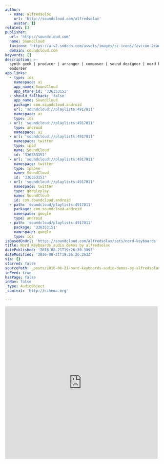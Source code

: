 ```yaml
---
author:
  - name: alfredsolax
    url: 'http://soundcloud.com/alfredsolax'
    avatar: {}
related: []
publisher:
  url: 'http://soundcloud.com'
  name: SoundCloud
  favicon: 'https://a-v2.sndcdn.com/assets/images/sc-icons/favicon-2cadd14b.ico'
  domain: soundcloud.com
keywords: []
description: >-
  synth geek | producer | arranger | composer | sound designer | nord keyboards
  endorser
app_links:
  - type: ios
    namespace: ai
    app_name: SoundCloud
    app_store_id: '336353151'
  - should_fallback: 'false'
    app_name: SoundCloud
    package: com.soundcloud.android
    url: 'soundcloud://playlists:4917011'
    namespace: ai
    type: ios
  - url: 'soundcloud://playlists:4917011'
    type: android
    namespace: ai
  - url: 'soundcloud://playlists:4917011'
    namespace: twitter
    type: ipad
    name: SoundCloud
    id: '336353151'
  - url: 'soundcloud://playlists:4917011'
    namespace: twitter
    type: iphone
    name: SoundCloud
    id: '336353151'
  - url: 'soundcloud://playlists:4917011'
    namespace: twitter
    type: googleplay
    name: SoundCloud
    id: com.soundcloud.android
  - path: 'soundcloud/playlists:4917011'
    package: com.soundcloud.android
    namespace: google
    type: android
  - path: 'soundcloud/playlists:4917011'
    package: '336353151'
    namespace: google
    type: ios
isBasedOnUrl: 'https://soundcloud.com/alfredsolax/sets/nord-keyboards'
title: Nord Keyboards audio demos by alfredsolax
datePublished: '2016-08-21T19:26:30.389Z'
dateModified: '2016-08-21T19:26:26.263Z'
via: {}
starred: false
sourcePath: _posts/2016-08-21-nord-keyboards-audio-demos-by-alfredsolax.md
inFeed: true
hasPage: false
inNav: false
_type: AudioObject
_context: 'http://schema.org'

---
```

<iframe src="https://cdn.embedly.com/widgets/media.html?src=https%3A%2F%2Fw.soundcloud.com%2Fplayer%2F%3Fvisual%3Dtrue%26url%3Dhttp%253A%252F%252Fapi.soundcloud.com%252Fplaylists%252F4917011%26show_artwork%3Dtrue&amp;url=https%3A%2F%2Fsoundcloud.com%2Falfredsolax%2Fsets%2Fnord-keyboards&amp;image=http%3A%2F%2Fi1.sndcdn.com%2Fartworks-000048194407-hw7p8a-t500x500.jpg&amp;key=b7d04c9b404c499eba89ee7072e1c4f7&amp;type=text%2Fhtml&amp;schema=soundcloud" width="500" height="500" scrolling="no" frameborder="0" allowfullscreen="" style=""></iframe>